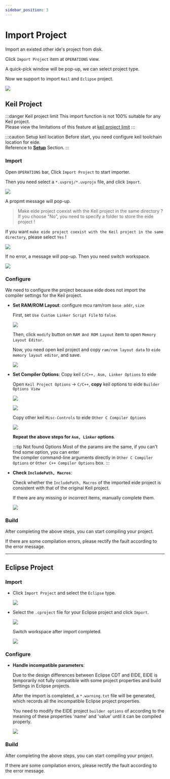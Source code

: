 ```yaml
---
sidebar_position: 3
---
```


# Import Project

Import an existed other ide's project from disk.

Click `Import Project` item at `OPERATIONS` view.

A quick-pick window will be pop-up, we can select project type.

Now we support to import `Keil` and `Eclipse` project.

![](/img/imp_prj_sel.png)

## Keil Project

:::danger Keil project limit
This import function is not 100% suitable for any Keil project.<br/>
Please view the limitations of this feature at [keil project limit](../notice/keil_project_limit#keil-projects)
:::

:::caution Setup keil location
Before start, you need configure keil toolchain location for eide.<br/>
Reference to [**Setup**](setup#configure-toolchains) Section.
:::

### Import

Open `OPERATIONS` bar, Click `Import Project` to start importer.

Then you need select a `*.uvproj/*.uvprojx` file, and click `Import`.

![](/img/imp_prj_sel_uvfile.png)

A propmt message will pop-up.

> Make eide project coexist with the Keil project in the same directory ? 
> If you choose "No", you need to specify a folder to store the eide project !

If you want `make eide project coexist with the Keil project in the same directory`, please select `Yes` !

![](/img/imp_prj_compate_hint.png)

If no error, a message will pop-up. Then you need switch workspace.

![](/img/imp_prj_ok.png)

### Configure

We need to configure the project because eide does not import the compiler settings for the Keil project.

- **Set RAM/ROM Layout**: configure mcu ram/rom `base addr`, `size`

  First, set `Use Custom Linker Script File` to `false`.

  ![](/img/imp_keil_mem_layout.png)
  
  Then, click `modify` button on `RAM And ROM Layout` item to open `Memory Layout Editor`.

  Now, you need open keil project and copy `ram/rom layout data` to `eide memory layout editor`, and save.

  ![](/img/imp_keil_mem_layout_2.png)

- **Set Compiler Options**: Copy keil `C/C++, Asm, Linker Options` to eide

  Open `Keil Project Options` -> `C/C++`, **copy** keil options to eide `Builder Options View`

  ![](/img/keil_mdk_cpp_opt.png)

  ![](/img/eide_builer_options.png)

  Copy other keil `Misc-Controls` to eide `Other C Compiler Options`

  ![](/img/imp_prj_cpy_keil_opts.png)

  **Repeat the above steps for `Asm, Linker` options**.

  :::tip Not found Options
  Most of the params are the same, if you can't find some option, you can enter <br/>
  the compiler command-line arguments directly in `Other C Compiler Options` or `Other C++ Compiler Options` box.
  :::

- **Check `IncludePath, Macros`**: 

  Check whether the `IncludePath, Macros` of the imported eide project is consistent with that of the original Keil project. 
  
  If there are any missing or incorrect items, manually complete them.

  ![](/img/eide_prj_attr.png)

### Build

After completing the above steps, you can start compiling your project.

If there are some compilation errors, please rectify the fault according to the error message.

---

## Eclipse Project

### Import

- Click `Import Project` and select the `Eclipse` type.

  ![](https://discuss.em-ide.com/assets/files/2022-07-17/1658067425-796397-image.png)

- Select the `.cproject` file for your Eclipse project and click `Import`.

  ![](https://discuss.em-ide.com/assets/files/2022-07-17/1658065407-902585-image.png)

  Switch workspace after import completed.

  ![](https://discuss.em-ide.com/assets/files/2022-07-17/1658065572-456315-image.png)

### Configure 

- **Handle incompatible parameters**:

  Due to the design differences between Eclipse CDT and EIDE, EIDE is temporarily not fully compatible with some project properties and build Settings in Eclipse projects. 
  
  After the import is completed, a `*.warning.txt` file will be generated, which records all the incompatible Eclipse project properties. 
  
  You need to modify the EIDE project `builder options` of according to the meaning of these properties 'name' and 'value' until it can be compiled properly.

  ![](https://discuss.em-ide.com/assets/files/2022-07-17/1658065778-746145-image.png)

### Build

After completing the above steps, you can start compiling your project.

If there are some compilation errors, please rectify the fault according to the error message.
